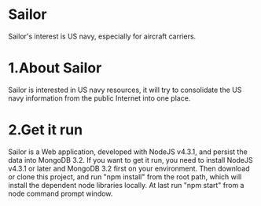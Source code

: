 # Sailor
Sailor's interest is US navy, especially for aircraft carriers.

# 1.About Sailor
  Sailor is interested in US navy resources, it will try to consolidate the US navy information from the public Internet into one place.
  
# 2.Get it run
  Sailor is a Web application, developed with NodeJS v4.3.1, and persist the data into MongoDB 3.2. If you want to get it run, you need to install NodeJS v4.3.1 or later and MongoDB 3.2 first on your environment. Then download or clone this project, and run "npm install" from the root path, which will install the dependent node libraries locally. At last run "npm start" from a node command prompt window.
